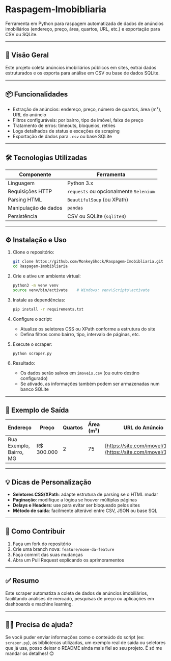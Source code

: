# Raspagem‑Imobibliaria

Ferramenta em Python para raspagem automatizada de dados de anúncios imobiliários (endereço, preço, área, quartos, URL, etc.) e exportação para CSV ou SQLite.

---

## 🚀 Visão Geral

Este projeto coleta anúncios imobiliários públicos em sites, extrai dados estruturados e os exporta para análise em CSV ou base de dados SQLite.

---

## 📦 Funcionalidades

* Extração de anúncios: endereço, preço, número de quartos, área (m²), URL do anúncio
* Filtros configuráveis: por bairro, tipo de imóvel, faixa de preço
* Tratamento de erros: timeouts, bloqueios, retries
* Logs detalhados de status e exceções de scraping
* Exportação de dados para `.csv` ou base SQLite

---

## 🛠️ Tecnologias Utilizadas

| Componente           | Ferramenta                             |
| -------------------- | -------------------------------------- |
| Linguagem            | Python 3.x                             |
| Requisições HTTP     | `requests` ou opcionalmente `Selenium` |
| Parsing HTML         | `BeautifulSoup` (ou XPath)             |
| Manipulação de dados | `pandas`                               |
| Persistência         | CSV ou SQLite (`sqlite3`)              |

---

## ⚙️ Instalação e Uso

1. Clone o repositório:

   ```bash
   git clone https://github.com/MonkeyShock/Raspagem-Imobibliaria.git
   cd Raspagem-Imobibliaria
   ```

2. Crie e ative um ambiente virtual:

   ```bash
   python3 -m venv venv
   source venv/bin/activate    # Windows: venv\Scripts\activate
   ```

3. Instale as dependências:

   ```bash
   pip install -r requirements.txt
   ```

4. Configure o script:

   * Atualize os seletores CSS ou XPath conforme a estrutura do site
   * Defina filtros como bairro, tipo, intervalo de páginas, etc.

5. Execute o scraper:

   ```bash
   python scraper.py
   ```

6. Resultado:

   * Os dados serão salvos em `imoveis.csv` (ou outro destino configurado)
   * Se ativado, as informações também podem ser armazenadas num banco SQLite

---

## 📝 Exemplo de Saída

| Endereço                | Preço       | Quartos | Área (m²) | URL do Anúncio                                                 |
| ----------------------- | ----------- | ------- | --------- | -------------------------------------------------------------- |
| Rua Exemplo, Bairro, MG | R\$ 300.000 | 2       | 75        | [https://site.com/imovel/12345](https://site.com/imovel/12345) |

---

## 💡 Dicas de Personalização

* **Seletores CSS/XPath**: adapte estrutura de parsing se o HTML mudar
* **Paginação**: modifique a lógica se houver múltiplas páginas
* **Delays e Headers**: use para evitar ser bloqueado pelos sites
* **Método de saída**: facilmente alterável entre CSV, JSON ou base SQL

---

## 👥 Como Contribuir

1. Faça um fork do repositório
2. Crie uma branch nova: `feature/nome-da-feature`
3. Faça commit das suas mudanças
4. Abra um Pull Request explicando os aprimoramentos

---

## ✅ Resumo

Este scraper automatiza a coleta de dados de anúncios imobiliários, facilitando análises de mercado, pesquisas de preço ou aplicações em dashboards e machine learning.

---

## 🤝🏼 Precisa de ajuda?

Se você puder enviar informações como o conteúdo do script (ex: `scraper.py`), as bibliotecas utilizadas, um exemplo real de saída ou seletores que já usa, posso deixar o README ainda mais fiel ao seu projeto. É só me mandar os detalhes! 😊

